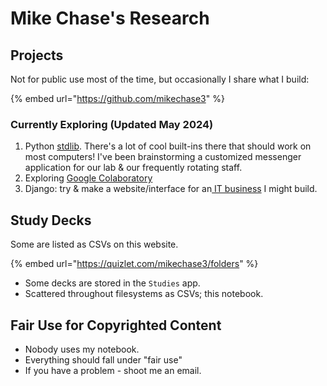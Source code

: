 # Mike Chase's Research

## Projects

Not for public use most of the time, but occasionally I share what I build:

{% embed url="https://github.com/mikechase3" %}

### Currently Exploring (Updated May 2024)&#x20;

1. Python [stdlib](compscidev/languages-and-architectures/python/standard-library/). There's a lot of cool built-ins there that should work on most computers! I've been brainstorming a customized messenger application for our lab & our frequently rotating staff.
2. Exploring [Google Colaboratory](https://colab.research.google.com/?authuser=1#scrollTo=Nma\_JWh-W-IF)
3. Django: try & make a website/interface for an[ IT business](https://www.dam-it.tech/) I might build.

## Study Decks

Some are listed as CSVs on this website.

{% embed url="https://quizlet.com/mikechase3/folders" %}

* Some decks are stored in the `Studies` app.
* Scattered throughout filesystems as CSVs; this notebook.

## Fair Use for Copyrighted Content

* Nobody uses my notebook.
* Everything should fall under "fair use"
* If you have a problem - shoot me an email.
